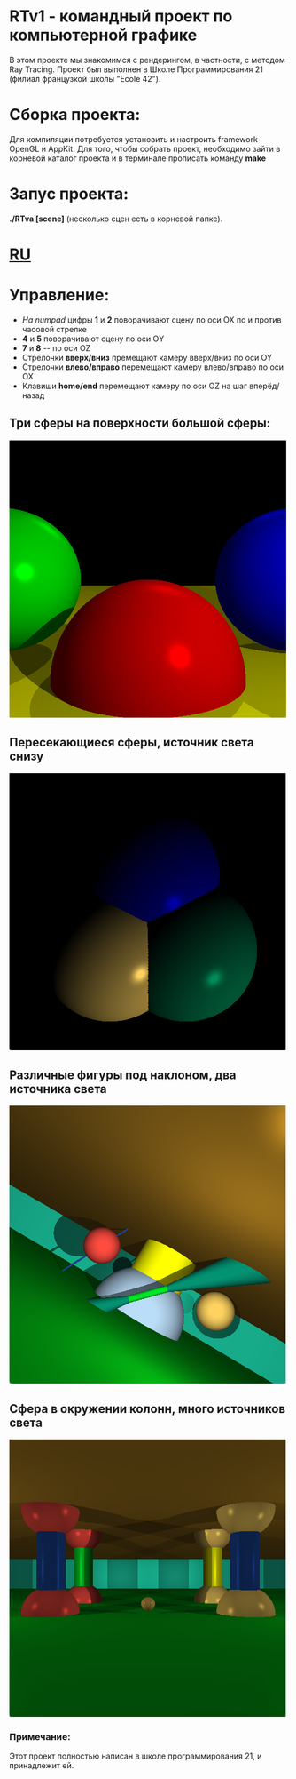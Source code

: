 # RTv1 - командный проект по компьютерной графике
В этом проекте мы знакомимся с рендерингом, в частности, с методом Ray Tracing.
Проект был выполнен в Школе Программирования 21 (филиал французкой школы "Ecole 42").

# Сборка проекта:
Для компиляции потребуется установить и настроить framework OpenGL и AppKit. 
Для того, чтобы собрать проект, необходимо зайти в корневой каталог проекта и в терминале прописать команду **make**

# Запус проекта:
**./RTva [scene]** (несколько сцен есть в корневой папке).


# [RU][1]

# Управление:
* *На numpad* цифры **1** и **2** поворачивают сцену по оси OX по и против часовой стрелке
* **4** и **5** поворачивают сцену по оси ОY
* **7** и **8** -- по оси OZ
* Стрелочки **вверх/вниз** премещают камеру вверх/вниз по оси OY
* Стрелочки **влево/вправо** перемещают камеру влево/вправо по оси OX
* Клавиши **home/end** перемещают камеру по оси OZ на шаг вперёд/назад

[1]: https://github.com/udraugr/RTv1/edit/master/README.md "RU"

## Три сферы на поверхности большой сферы:
![Scene 2](https://github.com/udraugr/RTv1/raw/master/./image2.png)

## Пересекающиеся сферы, источник света снизу
![Scene 4](https://github.com/udraugr/RTv1/raw/master/./image4.png)

## Различные фигуры под наклоном, два источника света
![Scene 5](https://github.com/udraugr/RTv1/raw/master/./image5.png)

## Сфера в окружении колонн, много источников света
![Scene 7](https://github.com/udraugr/RTv1/raw/master/./image7.png)

### Примечание:
Этот проект полностью написан в школе программирования 21, и принадлежит ей.
